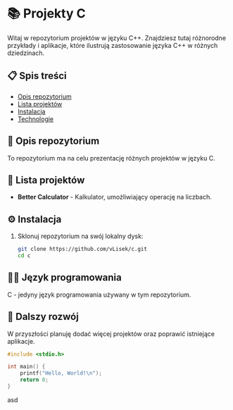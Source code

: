 # 📚 Projekty C

Witaj w repozytorium projektów w języku C++. Znajdziesz tutaj różnorodne przykłady i aplikacje, które ilustrują zastosowanie języka C++ w różnych dziedzinach.

## 📋 Spis treści

- [Opis repozytorium](#opis-repozytorium)
- [Lista projektów](#lista-projektów)
- [Instalacja](#instalacja)
- [Technologie](#technologie)



## 📝 Opis repozytorium

To repozytorium ma na celu prezentację różnych projektów w języku C.

## 📂 Lista projektów

- **Better Calculator** - Kalkulator, umożliwiający operację na liczbach.

## ⚙️ Instalacja

1. Sklonuj repozytorium na swój lokalny dysk:
   ```bash
   git clone https://github.com/vLisek/c.git
   cd c

## 🧑‍💻 Język programowania
C - jedyny język programowania używany w tym repozytorium.

## 🚀 Dalszy rozwój
W przyszłości planuję dodać więcej projektów oraz poprawić istniejące aplikacje.

```c
#include <stdio.h>

int main() {
    printf("Hello, World!\n");
    return 0;
}
```
asd
